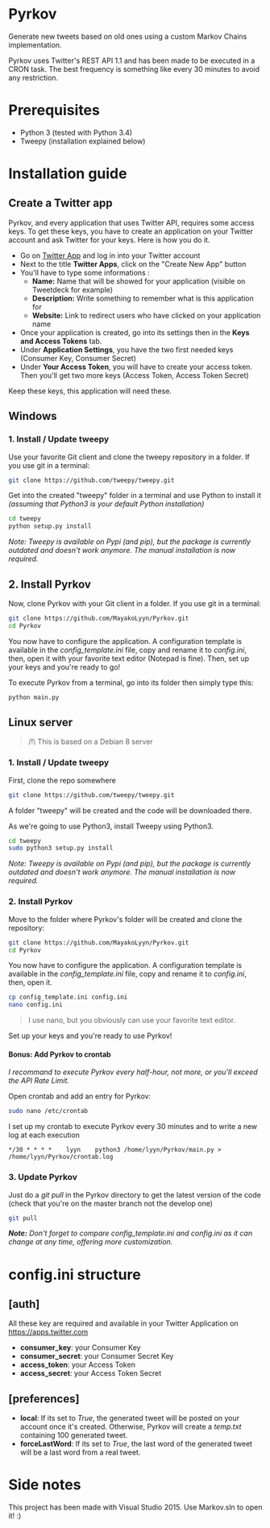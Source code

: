 # Pyrkov

Generate new tweets based on old ones using a custom Markov Chains implementation.

Pyrkov uses Twitter's REST API 1.1 and has been made to be executed in a CRON task. The best frequency is something like every 30 minutes to avoid any restriction.

# Prerequisites
- Python 3 (tested with Python 3.4)
- Tweepy (installation explained below)

# Installation guide
## Create a Twitter app
Pyrkov, and every application that uses Twitter API, requires some access keys. To get these keys, you have to create an application on your Twitter account and ask Twitter for your keys. Here is how you do it.

- Go on [Twitter App](https://apps.twitter.com/) and log in into your Twitter account
- Next to the title **Twitter Apps**, click on the "Create New App" button
- You'll have to type some informations :
    - **Name:** Name that will be showed for your application (visible on Tweetdeck for example)
    - **Description:** Write something to remember what is this application for
    - **Website:** Link to redirect users who have clicked on your application name
- Once your application is created, go into its settings then in the **Keys and Access Tokens** tab.
- Under **Application Settings**, you have the two first needed keys (Consumer Key, Consumer Secret)
- Under **Your Access Token**, you will have to create your access token. Then you'll get two more keys (Access Token, Access Token Secret)

Keep these keys, this application will need these.

## Windows
### 1. Install / Update tweepy
Use your favorite Git client and clone the tweepy repository in a folder. If you use git in a terminal:
```bash
git clone https://github.com/tweepy/tweepy.git
```

Get into the created "tweepy" folder in a terminal and use Python to install it *(assuming that Python3 is your default Python installation)*
```bash
cd tweepy
python setup.py install
```
*Note: Tweepy is available on Pypi (and pip), but the package is currently outdated and doesn't work anymore. The manual installation is now required.*

## 2. Install Pyrkov
Now, clone Pyrkov with your Git client in a folder. If you use git in a terminal:
```bash
git clone https://github.com/MayakoLyyn/Pyrkov.git
cd Pyrkov
```

You now have to configure the application. A configuration template is available in the *config_template.ini* file, copy and rename it to *config.ini*, then, open it with your favorite text editor (Notepad is fine). Then, set up your keys and you're ready to go!

To execute Pyrkov from a terminal, go into its folder then simply type this:
```bash
python main.py
```

## Linux server
> /!\ This is based on a Debian 8 server

### 1. Install / Update tweepy

First, clone the repo somewhere
```bash
git clone https://github.com/tweepy/tweepy.git
```

A folder "tweepy" will be created and the code will be downloaded there.

As we're going to use Python3, install Tweepy using Python3.

```bash
cd tweepy
sudo python3 setup.py install
```

*Note: Tweepy is available on Pypi (and pip), but the package is currently outdated and doesn't work anymore. The manual installation is now required.*

### 2. Install Pyrkov

Move to the folder where Pyrkov's folder will be created and clone the repository:
```bash
git clone https://github.com/MayakoLyyn/Pyrkov.git
cd Pyrkov
```

You now have to configure the application. A configuration template is available in the *config_template.ini* file, copy and rename it to *config.ini*, then, open it.
```bash
cp config_template.ini config.ini
nano config.ini
```
> I use nano, but you obviously can use your favorite text editor.

Set up your keys and you're ready to use Pyrkov!

#### Bonus: Add Pyrkov to crontab
*I recommand to execute Pyrkov every half-hour, not more, or you'll exceed the API Rate Limit.*

Open crontab and add an entry for Pyrkov:
```bash
sudo nano /etc/crontab
```

I set up my crontab to execute Pyrkov every 30 minutes and to write a new log at each execution
```
*/30 * * * *    lyyn    python3 /home/lyyn/Pyrkov/main.py > /home/lyyn/Pyrkov/crontab.log
```

### 3. Update Pyrkov

Just do a *git pull* in the Pyrkov directory to get the latest version of the code (check that you're on the master branch not the develop one)
```bash
git pull
```

***Note:** Don't forget to compare config_template.ini and config.ini as it can change at any time, offering more customization.*

# config.ini structure
## [auth]
All these key are required and available in your Twitter Application on https://apps.twitter.com
- **consumer_key**: your Consumer Key
- **consumer_secret**:  your Consumer Secret Key
- **access_token**:  your Access Token
- **access_secret**:  your Access Token Secret

## [preferences]
- **local**: If its set to *True*, the generated tweet will be posted on your account once it's created. Otherwise, Pyrkov will create a *temp.txt* containing 100 generated tweet.
- **forceLastWord**: If its set to *True*, the last word of the generated tweet will be a last word from a real tweet.

# Side notes

This project has been made with Visual Studio 2015. Use Markov.sln to open it! :)
